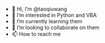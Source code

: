 - 👋 Hi, I’m @taoqiuwang
- 👀 I’m interested in Python and VBA
- 🌱 I’m currently learning them
- 💞️ I’m looking to collaborate on them
- 📫 How to reach me

<!---
taoqiuwang/taoqiuwang is a ✨ special ✨ repository because its `README.md` (this file) appears on your GitHub profile.
You can click the Preview link to take a look at your changes.
--->

